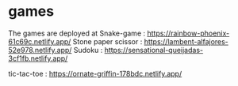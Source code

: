 # games
The games are deployed at 
Snake-game : https://rainbow-phoenix-61c69c.netlify.app/
Stone paper scissor : https://lambent-alfajores-52e978.netlify.app/
Sudoku : https://sensational-queijadas-3cf1fb.netlify.app/

tic-tac-toe : https://ornate-griffin-178bdc.netlify.app/
